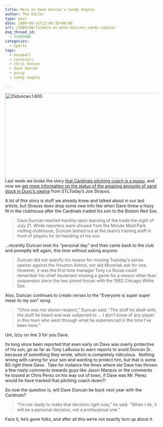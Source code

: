 ```yaml
---
title: More on Dave Duncan’s Sandy Vagina
author: The Editor
type: post
date: 2009-08-31T12:00:35+00:00
url: /2009/08/31/more-on-dave-duncans-sandy-vagina/
dsq_thread_id:
  - 31992686
categories:
  - Sports
tags:
  - baseball
  - cardinals
  - chris duncan
  - dave duncan
  - pussy
  - sandy vagina

---
```

[<img class="aligncenter size-full wp-image-1535" title="25duncan.1.600" src="http://punchingkitty.com/wp-content/uploads/2009/08/25duncan.1.600.jpg" alt="25duncan.1.600" width="600" height="280" srcset="http://media.punchingkitty.com/wordpress/2009/08/25duncan.1.600.jpg 600w, http://media.punchingkitty.com/wordpress/2009/08/25duncan.1.600-300x140.jpg 300w" sizes="(max-width: 600px) 100vw, 600px" />][1]Last week we broke the story [that Cardinals pitching coach is a pussy][2], and now we [get more information on the status of the amazing amounts of sand stuck in Dunc&#8217;s vagina][3] from STLToday&#8217;s Joe Strauss.

A lot of this story is stuff we already knew and talked about in our last article, but Strauss does drop some new info like when Dave threw a hissy fit in the clubhouse after the Cardinals traded his son to the Boston Red Sox.

> Dave Duncan reacted harshly upon learning of the trade the night of July 21. While reporters were shooed from the Minute Maid Park visiting clubhouse, Duncan lashed out at the team&#8217;s training staff in front of players for its handling of his son.

&#8230;recently Duncan took his &#8220;personal day&#8221; and then came back to the club and promptly left again, this time without asking anyone:

> Duncan did not specify his reason for missing Tuesday&#8217;s series opener against the Houston Astros, nor did Mozeliak ask for one. However, it was the first time manager Tony La Russa could remember his chief lieutenant missing a game for a reason other than suspension since the two joined forces with the 1983 Chicago White Sox.

Also, Duncan continues to create verses to the &#8220;Everyone is super super mean to my son&#8221; song:

> &#8220;Chris was not shown respect,&#8221; Duncan said. &#8220;The stuff he dealt with, the stuff he heard and was subjected to &#8230; I don&#8217;t know of any player in this town who went through what he experienced in the time I&#8217;ve been here.&#8221;

Um, Izzy on line 3 for you Dave.

Its long since been reported that even early on Dave was overly protective of his son, go as far as Tony LaRussa to warn reports to avoid Duncan Sr. because of something they wrote, which is completely ridiculous.  Nothing wrong with caring for your son and wanting to protect him, but that is some BS right there Dave.  Take for instance the times where ole Dave has thrown a few nasty comments towards guys like Jason Marquis or the comments he tossed at Chris Perez on his way out of town, if Dave was Mr. Perez would he have tracked that pitching coach down?!

So now the question is, will Dave Duncan be back next year with the Cardinals?

> &#8220;I&#8217;m not ready to make that decision right now,&#8221; he said. &#8220;When I do, it will be a personal decision, not a professional one.&#8221;

Face it, he&#8217;s gone folks, and after all this we&#8217;re not exactly torn up about it.

 [1]: http://punchingkitty.com/wp-content/uploads/2009/08/25duncan.1.600.jpg
 [2]: http://punchingkitty.com/2009/08/27/we-hate-to-say-it-but-dave-duncan-is-pretty-much-a-pussy/
 [3]: http://www.stltoday.com/stltoday/sports/stories.nsf/cardinals/story/1F3F731D5A8963DF862576220004D35D?OpenDocument
